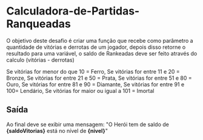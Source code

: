 # Calculadora-de-Partidas-Ranqueadas

O objetivo deste desafio é criar uma função que recebe como parâmetro a quantidade de vitórias e derrotas de um jogador, 
depois disso retorne o resultado para uma variável, o saldo de Rankeadas deve ser feito através do calculo (vitórias - derrotas)

Se vitórias for menor do que 10 = Ferro,
Se vitórias for entre 11 e 20 = Bronze,
Se vitórias for entre 21 e 50 = Prata,
Se vitórias for entre 51 e 80 = Ouro,
Se vitórias for entre 81 e 90 = Diamante,
Se vitórias for entre 91 e 100= Lendário,
Se vitórias for maior ou igual a 101 = Imortal

## Saída

Ao final deve se exibir uma mensagem:
"O Herói tem de saldo de **{saldoVitorias}** está no nível de **{nivel}**"
